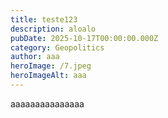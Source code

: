 ```yaml
---
title: teste123
description: aloalo
pubDate: 2025-10-17T00:00:00.000Z
category: Geopolitics
author: aaa
heroImage: /7.jpeg
heroImageAlt: aaa
---
```


aaaaaaaaaaaaaaa
